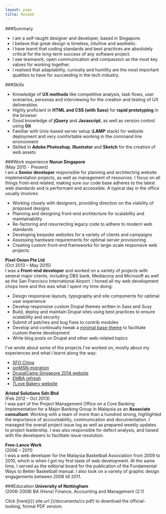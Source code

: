 ```yaml
---
layout: page
title: Résumé
---
```

###Summary
<ul class="summary">
<li class="no-margin">I am a self-taught designer and developer, based in Singapore.</li>
<li class="no-margin">I believe that great design is timeless, intuitive and aesthetic.</li>
<li class="no-margin">I have learnt that coding standards and best practices are absolutely critical for the long-term success of any software project.</li>
<li class="no-margin">I see teamwork, open communication and compassion as the most key values for working together. </li>
<li class>I realised that adaptability, curiosity and humility are the most important qualities to have for succeeding in the tech industry.</li>
</ul>

###Skills
<ul class="skills">
<li class="no-margin">Knowledge of <strong>UX methods</strong> like competitive analysis, task flows, user scenarios, personas and interviewing for the creation and testing of UX deliverables</li>
<li class="no-margin">Highly proficient in <strong>HTML and CSS (with Sass)</strong> for <strong>rapid prototyping</strong> in the browser</li>
<li class="no-margin">Good knowledge of <strong>jQuery</strong> and <strong>Javascript</strong>, as well as version control using <strong>Git</strong></li>
<li class="no-margin">Familiar with Unix-based server setup (<strong>LAMP</strong> stack) for website deployment and very comfortable working in the command line environment</li>
<li class>Skilled in <strong>Adobe Photoshop</strong>, <strong>Illustrator</strong> and <strong>Sketch</strong> for the creation of web assets</li>
</ul>

###Work experience
**Nurun Singapore**  
(May 2015 - Present)  
I am a **Senior developer** responsible for planning and architecting website implementation projects, as well as management of resources. I focus on all things front-end related, making sure our code base adheres to the latest web standards and is performant and accessible. A typical day in the office usually involves:

<ul class="exp-nurun">
<li class="no-margin">Working closely with designers, providing direction on the viability of proposed designs</li>
<li class="no-margin">Planning and designing front-end architecture for scalability and maintainability</li>
<li class="no-margin">Re-factoring and resurrecting legacy code to adhere to modern web standards</li>
<li class="no-margin">Developing bespoke websites for a variety of clients and campaigns</li>
<li class="no-margin">Assessing hardware requirements for optimal server provisioning</li>
<li class>Creating custom front-end frameworks for large-scale responsive web projects</li>
</ul>

**Pixel Onion Pte Ltd**  
(Oct 2013 – May 2015)  
I was a **Front-end developer** and worked on a variety of projects with several major clients, including DBS bank, Mediacorp and Microsoft as well as the San Francisco International Airport. I honed all my web development chops here and this was what I spent my time doing:

<ul class="exp-po">
<li class="no-margin">Design responsive layouts, typography and site components for optimal user experience</li>
<li class="no-margin">Develop responsive custom Drupal themes written in Sass and Susy</li>
<li class="no-margin">Build, deploy and maintain Drupal sites using best practices to ensure scalability and security</li>
<li class="no-margin">Submit of patches and bug fixes to contrib modules</li>
<li class="no-margin">Develop and continually tweak a <a href="https://www.drupal.org/sandbox/hj_chen/2345293">minimal base-theme</a> to facilitate custom theme development</li>
<li class>Write blog posts on Drupal and other web-related topics</li>
</ul>

<p class="no-margin">I've wrote about some of the projects I've worked on, mostly about my experiences and what I learnt along the way:</p>

<ul>
<li class="no-margin"><a href="{{ site.url }}/blog/the-one-in-many-languages/">SFO China</a></li>
<li class="no-margin"><a href="{{ site.url }}/blog/the-one-on-the-tightest-of-deadlines/">xinMSN migration</a></li>
<li class="no-margin"><a href="{{ site.url }}/blog/the-one-where-people-get-a-say/">DrupalCamp Singapore 2014 website</a></li>
<li class="no-margin"><a href="{{ site.url }}/blog/the-one-where-i-grok-jquery/">EMBA refresh</a></li>
<li><a href="{{ site.url }}/blog/the-one-built-from-128-pictures-of-cakes/">7Love Bakery website</a></li>
</ul>

**Aristal Solutions Sdn Bhd**  
(Feb 2012 – Oct 2013)  
I was part of the Project Management Office on a Core Banking Implementation for a Major Banking Group in Malaysia as an **Associate consultant**. Working with a team of more than a hundred strong, highlighted the importance of accountability, communication and documentation. I managed the overall project issue log as well as prepared weekly updates to project leadership. I was also responsible for defect analysis, and liaised with the developers to facilitate issue resolution.

**Free-Lance Work**  
(2006 – 2011)  
I was a web developer for the Malaysia Basketball Association from 2009 to 2010, which is when I got my first taste of web development. At the same time, I served as the editorial board for the publication of the Fundamental Ways to Better Basketball manual. I also took on a variety of graphic design engagements between 2006 till 2011. 

###Education
**University of Nottingham**  
(2006-2008)
BA (Hons) Finance, Accounting and Management (2:1)

Click [here]({{ site.url }}/documents/cv.pdf) to download the official-looking, formal PDF version.
